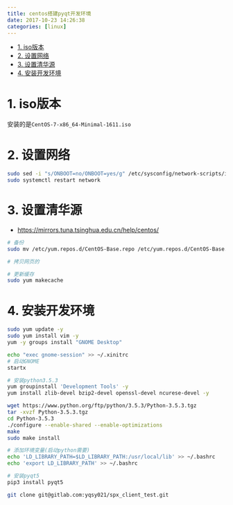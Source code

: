 ```yaml
---
title: centos搭建pyqt开发环境
date: 2017-10-23 14:26:38
categories: [linux]
---
```


<!-- TOC -->

- [1. iso版本](#1-iso版本)
- [2. 设置网络](#2-设置网络)
- [3. 设置清华源](#3-设置清华源)
- [4. 安装开发环境](#4-安装开发环境)

<!-- /TOC -->

# 1. iso版本
安装的是`CentOS-7-x86_64-Minimal-1611.iso`

# 2. 设置网络
```bash
sudo sed -i "s/ONBOOT=no/ONBOOT=yes/g" /etc/sysconfig/network-scripts/ifcfg-ens33
sudo systemctl restart network
```

# 3. 设置清华源
* https://mirrors.tuna.tsinghua.edu.cn/help/centos/

```bash
# 备份
sudo mv /etc/yum.repos.d/CentOS-Base.repo /etc/yum.repos.d/CentOS-Base.repo.bak

# 拷贝网页的

# 更新缓存
sudo yum makecache
```


# 4. 安装开发环境
```bash
sudo yum update -y
sudo yum install vim -y
yum -y groups install "GNOME Desktop" 

echo "exec gnome-session" >> ~/.xinitrc
# 启动GNOME
startx

# 安装python3.5.3
yum groupinstall 'Development Tools' -y
yum install zlib-devel bzip2-devel openssl-devel ncurese-devel -y

wget https://www.python.org/ftp/python/3.5.3/Python-3.5.3.tgz
tar -xvzf Python-3.5.3.tgz
cd Python-3.5.3
./configure --enable-shared --enable-optimizations
make
sudo make install

# 添加环境变量(启动python需要)
echo 'LD_LIBRARY_PATH=$LD_LIBRARY_PATH:/usr/local/lib' >> ~/.bashrc
echo 'export LD_LIBRARY_PATH' >> ~/.bashrc

# 安装pyqt5
pip3 install pyqt5

git clone git@gitlab.com:yqsy021/spx_client_test.git
```

